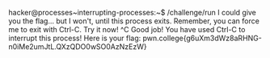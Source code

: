 hacker@processes~interrupting-processes:~$ /challenge/run 
I could give you the flag... but I won't, until this process exits. Remember, 
you can force me to exit with Ctrl-C. Try it now!
^C
Good job! You have used Ctrl-C to interrupt this process! Here is your flag:
pwn.college{g6uXm3dWz8aRHNG-n0iMe2umJtL.QXzQDO0wSO0AzNzEzW}

